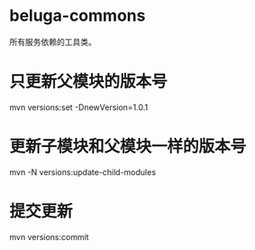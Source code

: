 # beluga-commons

所有服务依赖的工具类。


#  只更新父模块的版本号
mvn versions:set -DnewVersion=1.0.1

# 更新子模块和父模块一样的版本号
mvn -N versions:update-child-modules 

# 提交更新
mvn versions:commit
